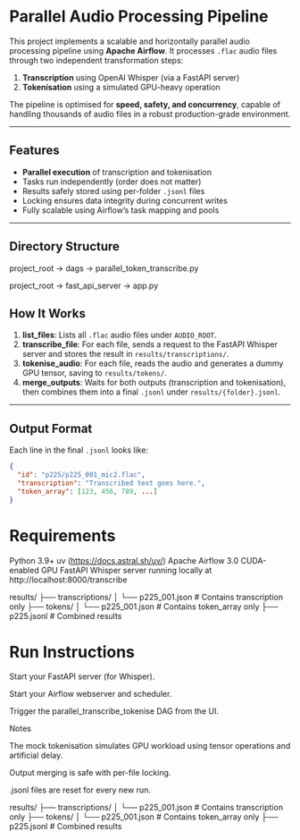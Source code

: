 # Parallel Audio Processing Pipeline

This project implements a scalable and horizontally parallel audio processing pipeline using **Apache Airflow**. It processes `.flac` audio files through two independent transformation steps:

1. **Transcription** using OpenAI Whisper (via a FastAPI server)
2. **Tokenisation** using a simulated GPU-heavy operation

The pipeline is optimised for **speed, safety, and concurrency**, capable of handling thousands of audio files in a robust production-grade environment.

---

## Features

- **Parallel execution** of transcription and tokenisation
- Tasks run independently (order does not matter)
- Results safely stored using per-folder `.jsonl` files
- Locking ensures data integrity during concurrent writes
- Fully scalable using Airflow’s task mapping and pools

---

## Directory Structure

project_root -> dags -> parallel_token_transcribe.py

project_root -> fast_api_server -> app.py


## How It Works

1. **list_files**: Lists all `.flac` audio files under `AUDIO_ROOT`.
2. **transcribe_file**: For each file, sends a request to the FastAPI Whisper server and stores the result in `results/transcriptions/`.
3. **tokenise_audio**: For each file, reads the audio and generates a dummy GPU tensor, saving to `results/tokens/`.
4. **merge_outputs**: Waits for both outputs (transcription and tokenisation), then combines them into a final `.jsonl` under `results/{folder}.jsonl`.

---

## Output Format

Each line in the final `.jsonl` looks like:

```json
{
  "id": "p225/p225_001_mic2.flac",
  "transcription": "Transcribed text goes here.",
  "token_array": [123, 456, 789, ...]
}
```

# Requirements
Python 3.9+
uv (https://docs.astral.sh/uv/)
Apache Airflow 3.0
CUDA-enabled GPU
FastAPI Whisper server running locally at http://localhost:8000/transcribe


results/
├── transcriptions/
│   └── p225_001.json     # Contains transcription only
├── tokens/
│   └── p225_001.json     # Contains token_array only
├── p225.jsonl            # Combined results


# Run Instructions
Start your FastAPI server (for Whisper).

Start your Airflow webserver and scheduler.

Trigger the parallel_transcribe_tokenise DAG from the UI.

Notes

The mock tokenisation simulates GPU workload using tensor operations and artificial delay.

Output merging is safe with per-file locking.

.jsonl files are reset for every new run.

results/
├── transcriptions/
│   └── p225_001.json     # Contains transcription only
├── tokens/
│   └── p225_001.json     # Contains token_array only
├── p225.jsonl            # Combined results

